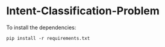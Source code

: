 # Intent-Classification-Problem

To install the dependencies:
```
pip install -r requirements.txt
```
